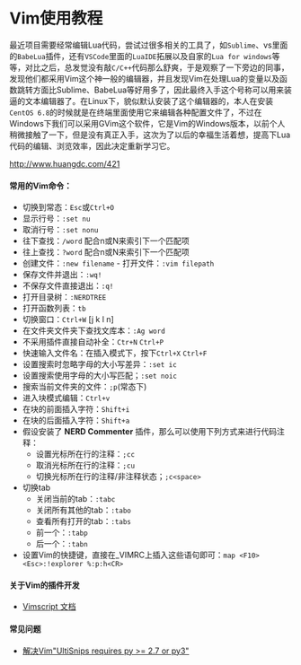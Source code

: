 # Vim使用教程

最近项目需要经常编辑Lua代码，尝试过很多相关的工具了，如`Sublime`、vs里面的`BabeLua`插件，还有`VSCode`里面的`LuaIDE`拓展以及自家的`Lua for windows`等等，对比之后，总发觉没有敲`C/C++`代码那么舒爽，于是观察了一下旁边的同事，发现他们都采用Vim这个神一般的编辑器，并且发现Vim在处理Lua的变量以及函数跳转方面比Sublime、BabeLua等好用多了，因此最终入手这个号称可以用来装逼的文本编辑器了。在Linux下，貌似默认安装了这个编辑器的，本人在安装`CentOS 6.8`的时候就是在终端里面使用它来编辑各种配置文件了，不过在Windows下我们可以采用GVim这个软件，它是Vim的Windows版本，以前个人稍微接触了一下，但是没有真正入手，这次为了以后的幸福生活着想，提高下Lua代码的编辑、浏览效率，因此决定重新学习它。

http://www.huangdc.com/421

#### 常用的Vim命令：
 - 切换到常态：`Esc`或`Ctrl+O`
 - 显示行号：`:set nu`
 - 取消行号：`:set nonu`
 - 往下查找：`/word` 配合n或N来索引下一个匹配项
 - 往上查找：`?word` 配合n或N来索引下一个匹配项
 - 创建文件：`:new filename` - 打开文件：`:vim filepath`
 - 保存文件并退出：`:wq!`
 - 不保存文件直接退出：`:q!`
 - 打开目录树：`:NERDTREE`
 - 打开函数列表：`tb`
 - 切换窗口：`Ctrl+W` [j k l n]
 - 在文件夹文件夹下查找文库本：`:Ag word`
 - 不采用插件直接自动补全：`Ctr+N` `Ctrl+P`
 - 快速输入文件名：在插入模式下，按下`Ctrl+X` `Ctrl+F`
 - 设置搜索时忽略字母的大小写差异：`:set ic`
 - 设置搜索使用字母的大小写匹配；`:set noic`
 - 搜索当前文件夹的文件：`;p`(常态下)
 - 进入块模式编辑：`Ctrl+v`
  - 在块的前面插入字符：`Shift+i`
  - 在块的后面插入字符：`Shift+a`
 - 假设安装了 **NERD Commenter** 插件，那么可以使用下列方式来进行代码注释：
   - 设置光标所在行的注释：`;cc`
   - 取消光标所在行的注释：`;cu`
   - 切换光标所在行的注释/非注释状态；`;c<space>`
 - 切换tab
   -  关闭当前的tab：`:tabc`
   -  关闭所有其他的tab：`:tabo`
   -  查看所有打开的tab：`:tabs`
   -  前一个：`:tabp`
   -  后一个：`:tabn`
 - 设置Vim的快捷键，直接在_VIMRC上插入这些语句即可：`map <F10> <Esc>:!explorer %:p:h<CR>`

#### 关于Vim的插件开发
 - [Vimscript 文档](https://www.w3cschool.cn/vim/gsenvozt.html )

#### 常见问题
 - [解决Vim"UltiSnips requires py >= 2.7 or py3"](http://blog.csdn.net/demorngel/article/details/72353760)